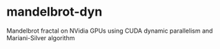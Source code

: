 mandelbrot-dyn
==============

Mandelbrot fractal on NVidia GPUs using CUDA dynamic parallelism and Mariani-Silver algorithm

